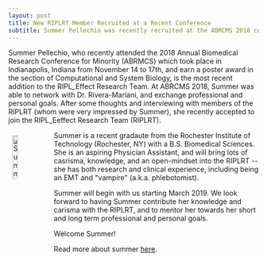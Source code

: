 ```yaml
---
layout: post
title: New RIPLRT Member Recruited at a Recent Conference 
subtitle: Summer Pellechio was recently recruited at the ABRCMS 2018 conference!
---
```


Summer Pellechio, who recently attended the 2018 Annual Biomedical Research Conference for Minority (ABRMCS) which took place in Indianapolis, Indiana from November 14 to 17th, and earn a poster award in the section of Computational and System Biology, is the most recent addition to the RIPL_Effect Research Team. At ABRCMS 2018, Summer was able to network with Dr. Rivera-Mariani, and exchange professional and personal goals. After some thoughts and interviewing with members of the RIPLRT (whom were very impressed by Summer), she recently accepted to join the RIPL_Eeffect Research Team (RIPLRT).

<img src="/img/Summer.png" alt="Summer Pellechio" align="left" style="width: 15%; height: 15%; margin:8px">
Summer is a recent gradaute from the Rochester Institute of Technology (Rochester, NY) with a B.S. Biomedical Sciences. She is an aspiring Physician Assistant, and will bring lots of casrisma, knowledge, and an open-mindset into the RIPLRT -- she has both research and clinical experience, including being an EMT and "vampire" (a.k.a. phlebotomist). 

Summer will begin with us starting March 2019. We look forward to having Summer contribute her knowledge and carisma with the RIPLRT, and to mentor her towards her short and long term professional and personal goals.

Welcome Summer!

Read more about summer [here](https://www.riplrt.com/members/#Summer%20Pellechio).